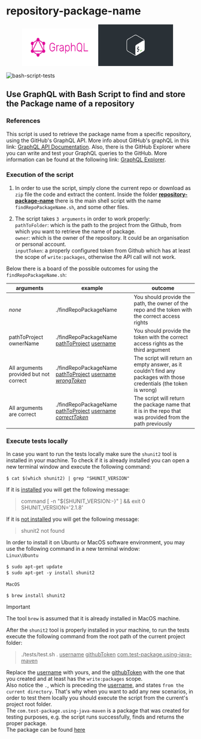 # repository-package-name
<p align="center">
<img src="images/graphQL_logo.png" alt="image" width="200px" height="100">
<img src="images/shell_script_logo.jpeg" alt="image" width="200px" height="auto"> &nbsp; &nbsp;
</p>

![bash-script-tests](https://github.com/marrinosnis/repository-package-name/actions/workflows/run-tests.yaml/badge.svg)
## Use GraphQL with Bash Script to find and store the Package name of a repository

### References
This script is used to retrieve the package name from a specific repository, using the GitHub's GraphQL API. More info about GitHub's graphQL 
in this link: [GraphQL API Documentation](https://docs.github.com/en/graphql). Also, there is the GitHub Explorer where you can write and test 
your GraphQL queries to the GitHub. More information can be found at the following link: [GraphQL Explorer](https://docs.github.com/en/graphql/overview/explorer).

### Execution of the script

1) In order to use the script, simply clone the current repo or download as `zip` file the code and extract the content. 
   Inside the folder <ins>**repository-package-name**</ins> there is the main shell script with
   the name `findRepoPackageName.sh`, and some other files.

2) The script takes `3 arguments` in order to work properly:\
 `pathToFolder`: which is the path to the project from the Github, from which you want to retrieve the name of package.\
 `owner`: which is the owner of the repository. It could be an organisation or personal account.\
 `inputToken`: a properly configured token from Github which has at least the scope of `write:packages`, otherwise the API call will not work.

 Below there is a board of the possible outcomes for using the `findRepoPackageName.sh`:

| **arguments**                          | **example**                                                                                   | **outcome**                                                                                                          |
|----------------------------------------|-----------------------------------------------------------------------------------------------|----------------------------------------------------------------------------------------------------------------------|
| *none*                                 | ./findRepoPackageName                                                                         | You should provide the path, the owner of the repo and the token with the correct access rights                      |
| pathToProject ownerName                | ./findRepoPackageName <ins>pathToProject</ins> <ins>username</ins>                            | You should provide the token with the correct access rights as the third argument                                    |
| All arguments provided but not correct | ./findRepoPackageName <ins>pathToProject</ins> <ins>username</ins>  <ins>*wrongToken*</ins>   | The script will return an empty answer, as it couldn't find any packages with those credentials (the token is wrong) |
| All arguments are correct              | ./findRepoPackageName <ins>pathToProject</ins> <ins>username</ins>  <ins>*correctToken*</ins> | The script will return the package name that it is in the repo that was provided from the path previously            | 
    
### Execute tests locally

In case you want to run the tests locally make sure the `shunit2` tool is installed in your machine. To check if it is already installed you can open a new terminal window and execute 
   the following command:
```commandline
$ cat $(which shunit2) | grep "SHUNIT_VERSION"
```
If it is <ins>installed</ins> you will get the following message:
> command [ -n "${SHUNIT_VERSION:-}" ] && exit 0\
 SHUNIT_VERSION='2.1.8'

If it is <ins>not installed</ins> you will get the following message:
> shunit2 not found

In order to install it on Ubuntu or MacOS software environment, you may use the following command in a new terminal window:\
`Linux\Ubuntu`
```
$ sudo apt-get update
$ sudo apt-get -y install shunit2
```

`MacOS`

```
$ brew install shunit2
```
> [!IMPORTANT]  
> The tool `brew` is assumed that it is already installed in MacOS machine.

After the `shunit2` tool is properly installed in your machine, to run the tests execute the following command from the 
root path of the current project folder:
>./tests/test.sh . <ins>username</ins> <ins>githubToken</ins> <ins>com.test-package.using-java-maven</ins>

Replace the <ins>username</ins> with yours, and the <ins>githubToken</ins> with the one that you created and at least
has the `write:packages` scope.\
Also notice the `.`, which is preceding the <ins>username</ins>, and states `from the current directory`. That's why when you want
to add any new scenarios, in order to test them locally you should execute the script from the current's project root folder.\
The `com.test-package.using-java-maven` is a package that was created for testing purposes, e.g. the script runs
successfully, finds and returns the proper package.\
The package can be found [here](https://github.com/marrinosnis/repository-package-name/packages/2046596)
